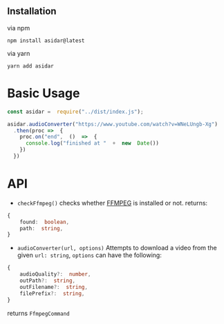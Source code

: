 
##  Installation

via npm

```
npm install asidar@latest
```
via yarn
```
yarn add asidar
```
#  Basic Usage

```js
const asidar =  require("../dist/index.js");

asidar.audioConverter("https://www.youtube.com/watch?v=WNeLUngb-Xg")
  .then(proc =>  {
    proc.on("end",  ()  =>  {
      console.log("finished at "  +  new  Date())
    })
  })
```

#  API
- `checkFfmpeg()`
checks whether <a  href="https://ffmpeg.org/">FFMPEG</a> is installed or not.
returns:
```ts
{
	found:  boolean,
	path:  string,
}
```
- `audioConverter(url, options)`
 Attempts to download a video from the given `url: string`,  `options` can have the following:
```ts
{
	audioQuality?:  number,
	outPath?:  string,
	outFilename?:  string,
	filePrefix?:  string,
}
```
returns `FfmpegCommand`
